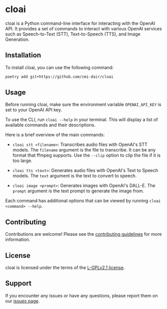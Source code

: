 # cloai

cloai is a Python command-line interface for interacting with the OpenAI API. It provides a set of commands to interact with various OpenAI services such as Speech-to-Text (STT), Text-to-Speech (TTS), and Image Generation.

## Installation

To install cloai, you can use the following command:

```sh
poetry add git+https://github.com/cmi-dair/cloai
```

## Usage

Before running cloai, make sure the environment variable `OPENAI_API_KEY` is set to your OpenAI API key.

To use the CLI, run `cloai --help` in your terminal. This will display a list of available commands and their descriptions.

Here is a brief overview of the main commands:

- `cloai stt <filename>`: Transcribes audio files with OpenAI's STT models. The `filename` argument is the file to transcribe. It can be any format that ffmpeg supports. Use the `--clip` option to clip the file if it is too large.

- `cloai tts <text>`: Generates audio files with OpenAI's Text to Speech models. The `text` argument is the text to convert to speech.

- `cloai image <prompt>`: Generates images with OpenAI's DALL-E. The `prompt` argument is the text prompt to generate the image from.

Each command has additional options that can be viewed by running `cloai <command> --help`.

## Contributing

Contributions are welcome! Please see the [contributing guidelines](CONTRIBUTING.md) for more information.

## License

cloai is licensed under the terms of the [L-GPLv2.1 license](LICENSE).

## Support

If you encounter any issues or have any questions, please report them on our [issues page](https://github.com/cmi-dair/cloai/issues).
